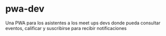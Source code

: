 # pwa-dev
Una PWA para los asistentes a los meet ups devs donde pueda consultar eventos, calificar y suscribirse para recibir notificaciones
